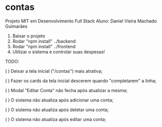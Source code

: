 # contas
Projeto MIT em Desenvolvimento Full Stack 
Aluno: Daniel Vieira Machado Guimarães

1. Baixar o projeto
2. Rodar "npm install" ../backend
3. Rodar "npm install" ../frontend
4. Utilizar o sistema e controlar suas despesas!

TODO: 

( ) Deixar a tela inicial ("/contas") mais atrativa;

( ) Fazer os cards da tela inicial descerem quando "completarem" a linha;

( ) Modal "Editar Conta" não fecha após atualizar a mesma;

( ) O sistema não atualiza após adicionar uma conta;

( ) O sistema não atualiza após deletar uma conta;

( ) O sistema não atualiza após editar uma conta;
